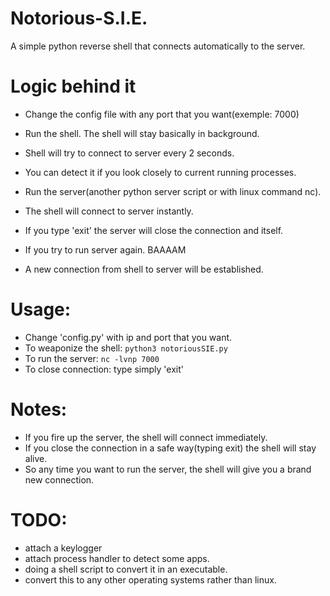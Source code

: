 # Notorious-S.I.E.

A simple python reverse shell that connects automatically to the server.

# Logic behind it

- Change the config file with any port that you want(exemple: 7000)
- Run the shell. The shell will stay basically in background.
- Shell will try to connect to server every 2 seconds.
- You can detect it if you look closely to current running processes.

- Run the server(another python server script or with linux command nc).
- The shell will connect to server instantly.
- If you type 'exit' the server will close the connection and itself.
- If you try to run server again. BAAAAM
- A new connection from shell to server will be established.


# Usage: 

- Change 'config.py' with ip and port that you want.
- To weaponize the shell: ```python3 notoriousSIE.py```
- To run the server: ```nc -lvnp 7000```
- To close connection: type simply 'exit'

# Notes:

- If you fire up the server, the shell will connect immediately.
- If you close the connection in a safe way(typing exit) the shell will stay alive.
- So any time you want to run the server, the shell will give you a brand new connection.

# TODO:

- attach a keylogger
- attach process handler to detect some apps.
- doing a shell script to convert it in an executable.
- convert this to any other operating systems rather than linux.
